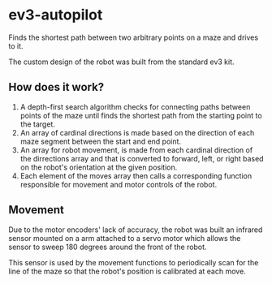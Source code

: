 # ev3-autopilot
Finds the shortest path between two arbitrary points on a maze and drives to it.

The custom design of the robot was built from the standard ev3 kit.

## How does it work?
1. A depth-first search algorithm checks for connecting paths between points of the maze until finds the shortest path from the starting point to the target.
2.  An array of cardinal directions is made based on the direction of each maze segment between the start and end point.
3.  An array for robot movement, is made from each cardinal direction of the dirrections array and that is converted to forward, left, or right based on the robot's orientation at the given position.
4.  Each element of the moves array then calls a corresponding function responsible for movement and motor controls of the robot.

## Movement

Due to the motor encoders' lack of accuracy, the robot was built an infrared sensor mounted on a arm attached to a servo motor which allows the sensor to sweep 180 degrees around the front of the robot.

This sensor is used by the movement functions to periodically scan for the line of the maze so that the robot's position is calibrated at each move.
